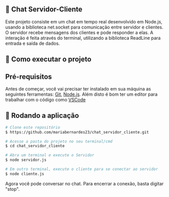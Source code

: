 ## 📮 Chat Servidor-Cliente
Este projeto consiste em um chat em tempo real desenvolvido em Node.js, usando a biblioteca net.socket para comunicação entre servidor e clientes. O servidor recebe mensagens dos clientes e pode responder a elas. A interação é feita através do terminal, utilizando a biblioteca ReadLine para entrada e saída de dados.

## 🚀 Como executar o projeto

## Pré-requisitos

Antes de começar, você vai precisar ter instalado em sua máquina as seguintes ferramentas:
[Git](https://git-scm.com), [Node.js](https://nodejs.org/en/). 
Além disto é bom ter um editor para trabalhar com o código como [VSCode](https://code.visualstudio.com/)

## 🧭 Rodando a aplicação 

```bash
# Clone este repositório
$ https://github.com/mariabernardes23/chat_servidor_cliente.git

# Acesse a pasta do projeto no seu terminal/cmd
$ cd chat_servidor_cliente

# Abra um terminal e execute o Servidor
$ node servidor.js

# Em outro terminal, execute o cliente para se conectar ao servidor
$ node cliente.js
```
Agora você pode conversar no chat. Para encerrar a conexão, basta digitar "stop".